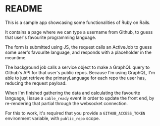 # README

This is a sample app showcasing some functionalities of Ruby on Rails.


It contains a page where we can type a username from Github, to guess that user's favourite programming language.


The form is submitted using JS, the request calls an ActiveJob to guess some user's favourite language, and responds with a placeholder in the meantime. 


The background job calls a service object to make a GraphQL query to Github's API for that user's public repos. Because I'm using GraphQL, I'm able to just retrieve the primaryLanguage for each repo the user has, reducing the request payload. 


When I'm finished gathering the data and calculating the favourite language, I issue a `cable_ready` event in order to update the front end, by re-rendering that partial through the websocket connection.   


For this to work, it's required that you provide a `GITHUB_ACCESS_TOKEN` environment variable, with `public_repo` scope. 

